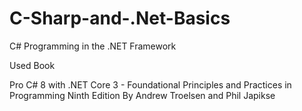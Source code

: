 # C-Sharp-and-.Net-Basics
C# Programming in the .NET Framework

Used Book

Pro C# 8 with .NET Core 3 - Foundational Principles and Practices in Programming Ninth Edition By Andrew Troelsen and Phil Japikse
